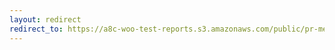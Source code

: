 ```yaml
---
layout: redirect
redirect_to: https://a8c-woo-test-reports.s3.amazonaws.com/public/pr-merge/38839/api/index.html
---
```

